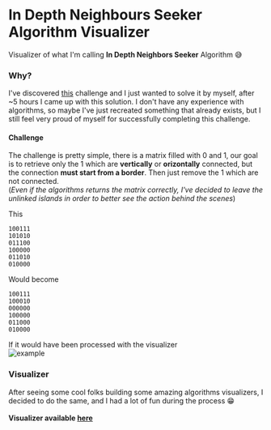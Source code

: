 # In Depth Neighbours Seeker Algorithm Visualizer
Visualizer of what I'm calling **In Depth Neighbors Seeker** Algorithm 😅

### Why?
I've discovered [this](https://youtu.be/4tYoVx0QoN0) challenge and I just wanted to solve it by myself, after ~5 hours I came up with this solution.
I don't have any experience with algorithms, so maybe I've just recreated something that already exists, but I still feel very proud of myself for successfully completing this challenge.

#### Challenge
The challenge is pretty simple, there is a matrix filled with 0 and 1, our goal is to retrieve only the 1 which are **vertically** or **orizontally** connected, but the connection **must start from a border**. Then just remove the 1 which are not connected.<br>
(*Even if the algorithms returns the matrix correctly, I've decided to leave the unlinked islands in order to better see the action behind the scenes*)

This
```
100111
101010
011100
100000
011010
010000
```

Would become
```
100111
100010
000000
100000
011000
010000
```

If it would have been processed with the visualizer
<br>
![example](https://user-images.githubusercontent.com/39502043/123146959-286ec480-d467-11eb-874e-c46d5872c072.png)




### Visualizer
After seeing some cool folks building some amazing algorithms visualizers, I decided to do the same, and I had a lot of fun during the process 😁
<br><br>
**Visualizer available [here](https://adimarianmutu.github.io/In-Depth-Neighbours-Seeker-Algorithm-Visualizer/)**
